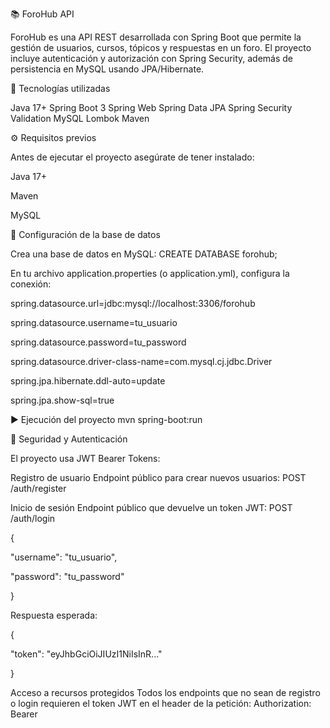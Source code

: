 📚 ForoHub API

ForoHub es una API REST desarrollada con Spring Boot que permite la gestión de usuarios, cursos, tópicos y respuestas en un foro.
El proyecto incluye autenticación y autorización con Spring Security, además de persistencia en MySQL usando JPA/Hibernate.

🚀 Tecnologías utilizadas

Java 17+
Spring Boot 3
Spring Web
Spring Data JPA
Spring Security
Validation
MySQL
Lombok
Maven

⚙️ Requisitos previos

Antes de ejecutar el proyecto asegúrate de tener instalado:

Java 17+

Maven

MySQL

🔧 Configuración de la base de datos

Crea una base de datos en MySQL:
CREATE DATABASE forohub;

En tu archivo application.properties (o application.yml), configura la conexión:

spring.datasource.url=jdbc:mysql://localhost:3306/forohub

spring.datasource.username=tu_usuario

spring.datasource.password=tu_password

spring.datasource.driver-class-name=com.mysql.cj.jdbc.Driver

spring.jpa.hibernate.ddl-auto=update

spring.jpa.show-sql=true

▶️ Ejecución del proyecto
mvn spring-boot:run


🔐 Seguridad y Autenticación

El proyecto usa JWT Bearer Tokens:

Registro de usuario
Endpoint público para crear nuevos usuarios:
POST /auth/register

Inicio de sesión
Endpoint público que devuelve un token JWT:
POST /auth/login

{

  "username": "tu_usuario",
  
  "password": "tu_password"
  
}

Respuesta esperada:

{

  "token": "eyJhbGciOiJIUzI1NiIsInR..."
  
}

Acceso a recursos protegidos
Todos los endpoints que no sean de registro o login requieren el token JWT en el header de la petición:
Authorization: Bearer <token>

